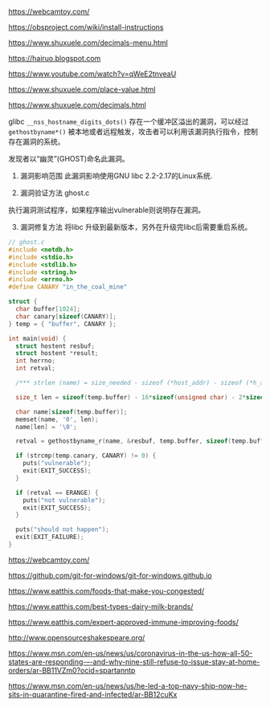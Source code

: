 https://webcamtoy.com/

https://obsproject.com/wiki/install-instructions

https://www.shuxuele.com/decimals-menu.html

https://hairuo.blogspot.com

https://www.youtube.com/watch?v=qWeE2tnveaU

https://www.shuxuele.com/place-value.html

https://www.shuxuele.com/decimals.html




glibc `__nss_hostname_digits_dots()` 存在一个缓冲区溢出的漏洞，可以经过 `gethostbyname*()` 被本地或者远程触发，攻击者可以利用该漏洞执行指令，控制存在漏洞的系统。

发现者以“幽灵”(GHOST)命名此漏洞。

1. 漏洞影响范围
此漏洞影响使用GNU libc 2.2-2.17的Linux系统.

2. 漏洞验证方法
ghost.c

执行漏洞测试程序，如果程序输出vulnerable则说明存在漏洞。 

3. 漏洞修复方法
将libc 升级到最新版本，另外在升级完libc后需要重启系统。

```c  
// ghost.c
#include <netdb.h>
#include <stdio.h>
#include <stdlib.h>
#include <string.h>
#include <errno.h>
#define CANARY "in_the_coal_mine"

struct {
  char buffer[1024];
  char canary[sizeof(CANARY)];
} temp = { "buffer", CANARY };

int main(void) {
  struct hostent resbuf;
  struct hostent *result;
  int herrno;
  int retval;

  /*** strlen (name) = size_needed - sizeof (*host_addr) - sizeof (*h_addr_ptrs) - 1; ***/

  size_t len = sizeof(temp.buffer) - 16*sizeof(unsigned char) - 2*sizeof(char *) - 1;

  char name[sizeof(temp.buffer)];
  memset(name, '0', len);
  name[len] = '\0';

  retval = gethostbyname_r(name, &resbuf, temp.buffer, sizeof(temp.buffer), &result, &herrno);

  if (strcmp(temp.canary, CANARY) != 0) {
    puts("vulnerable");
    exit(EXIT_SUCCESS);
  }

  if (retval == ERANGE) {
    puts("not vulnerable");
    exit(EXIT_SUCCESS);
  }

  puts("should not happen");
  exit(EXIT_FAILURE);
}
```





https://webcamtoy.com/

https://github.com/git-for-windows/git-for-windows.github.io

https://www.eatthis.com/foods-that-make-you-congested/

https://www.eatthis.com/best-types-dairy-milk-brands/

https://www.eatthis.com/expert-approved-immune-improving-foods/

http://www.opensourceshakespeare.org/

https://www.msn.com/en-us/news/us/coronavirus-in-the-us-how-all-50-states-are-responding-–-and-why-nine-still-refuse-to-issue-stay-at-home-orders/ar-BB11VZm0?ocid=spartanntp

https://www.msn.com/en-us/news/us/he-led-a-top-navy-ship-now-he-sits-in-quarantine-fired-and-infected/ar-BB12cuKx

